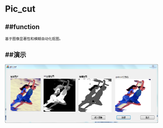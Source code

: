 Pic_cut
===========================


##function
----------
    基于图像显著性和模糊自动化抠图。



##演示
------
![](https://github.com/messyidea/Pic_cut/raw/master/pic1.png)


